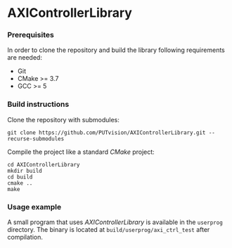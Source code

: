 # AXIControllerLibrary

### Prerequisites

In order to clone the repository and build the library following requirements are needed:

* Git
* CMake >= 3.7
* GCC >= 5

### Build instructions

Clone the repository with submodules:
```
git clone https://github.com/PUTvision/AXIControllerLibrary.git --recurse-submodules
```

Compile the project like a standard _CMake_ project:
```
cd AXIControllerLibrary
mkdir build
cd build
cmake ..
make
```

### Usage example
A small program that uses _AXIControllerLibrary_ is available in the `userprog` directory. The binary is located at `build/userprog/axi_ctrl_test` after compilation.

